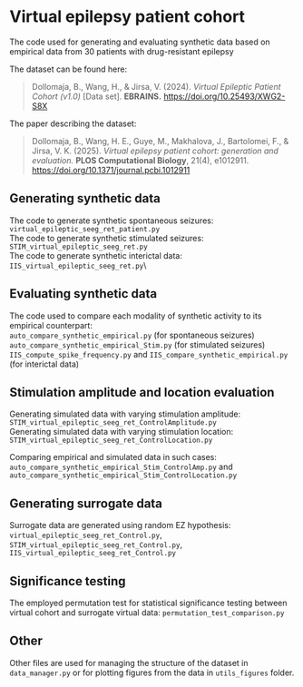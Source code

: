 # Virtual epilepsy patient cohort
The code used for generating and evaluating synthetic data based on empirical data from 30 patients with drug-resistant epilepsy

The dataset can be found here:

>Dollomaja, B., Wang, H., & Jirsa, V. (2024). *Virtual Epileptic Patient Cohort (v1.0)* [Data set]. **EBRAINS.** https://doi.org/10.25493/XWG2-S8X

The paper describing the dataset: 

>Dollomaja, B., Wang, H. E., Guye, M., Makhalova, J., Bartolomei, F., & Jirsa, V. K. (2025). *Virtual epilepsy patient cohort: generation and evaluation.* **PLOS Computational Biology**, 21(4), e1012911. https://doi.org/10.1371/journal.pcbi.1012911

## Generating synthetic data
The code to generate synthetic spontaneous seizures: `virtual_epileptic_seeg_ret_patient.py`\
The code to generate synthetic stimulated seizures:  `STIM_virtual_epileptic_seeg_ret.py`\
The code to generate synthetic interictal data:      `IIS_virtual_epileptic_seeg_ret.py`\

## Evaluating synthetic data
The code used to compare each modality of synthetic activity to its empirical counterpart:\
`auto_compare_synthetic_empirical.py` (for spontaneous seizures)\
`auto_compare_synthetic_empirical_Stim.py` (for stimulated seizures)\
`IIS_compute_spike_frequency.py` and `IIS_compare_synthetic_empirical.py` (for interictal data)

## Stimulation amplitude and location evaluation
Generating simulated data with varying stimulation amplitude: `STIM_virtual_epileptic_seeg_ret_ControlAmplitude.py`\
Generating simulated data with varying stimulation location: `STIM_virtual_epileptic_seeg_ret_ControlLocation.py`

Comparing empirical and simulated data in such cases: `auto_compare_synthetic_empirical_Stim_ControlAmp.py` and `auto_compare_synthetic_empirical_Stim_ControlLocation.py`

## Generating surrogate data
Surrogate data are generated using random EZ hypothesis: \
`virtual_epileptic_seeg_ret_Control.py`, \
`STIM_virtual_epileptic_seeg_ret_Control.py`,\
`IIS_virtual_epileptic_seeg_ret_Control.py`

## Significance testing
The employed permutation test for statistical significance testing between virtual cohort and surrogate virtual data: `permutation_test_comparison.py`

## Other
Other files are used for managing the structure of the dataset in `data_manager.py` or for plotting figures from the data in `utils_figures` folder.
